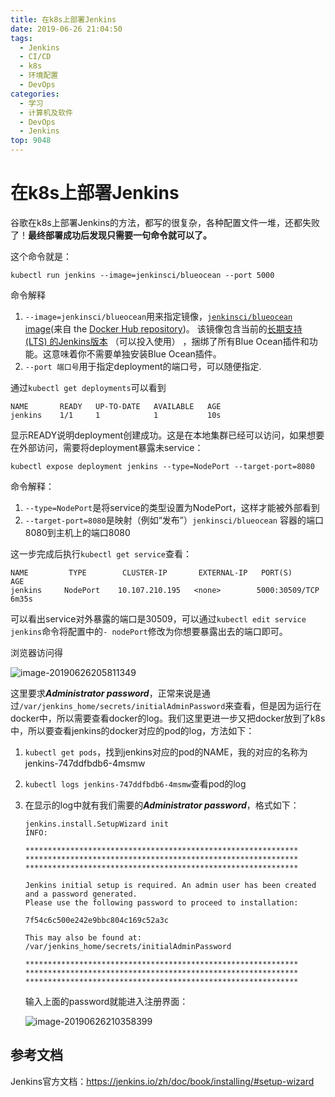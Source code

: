 ```yaml
---
title: 在k8s上部署Jenkins
date: 2019-06-26 21:04:50
tags:
  - Jenkins
  - CI/CD
  - k8s
  - 环境配置
  - DevOps
categories:
  - 学习
  - 计算机及软件
  - DevOps
  - Jenkins
top: 9048
---
```

# 在k8s上部署Jenkins

谷歌在k8s上部署Jenkins的方法，都写的很复杂，各种配置文件一堆，还都失败了！**最终部署成功后发现只需要一句命令就可以了。**

<!--more-->

这个命令就是：

```
kubectl run jenkins --image=jenkinsci/blueocean --port 5000
```

命令解释

1. `--image=jenkinsci/blueocean`用来指定镜像，[`jenkinsci/blueocean` image](https://hub.docker.com/r/jenkinsci/blueocean/)(来自 the [Docker Hub repository](https://hub.docker.com/))。 该镜像包含当前的[长期支持 (LTS) 的Jenkins版本](https://jenkins.io/download) （可以投入使用） ，捆绑了所有Blue Ocean插件和功能。这意味着你不需要单独安装Blue Ocean插件。
2. `--port 端口号`用于指定deployment的端口号，可以随便指定.

通过`kubectl get deployments`可以看到

```
NAME       READY   UP-TO-DATE   AVAILABLE   AGE
jenkins    1/1     1            1           10s
```

显示READY说明deployment创建成功。这是在本地集群已经可以访问，如果想要在外部访问，需要将deployment暴露未service：

```
kubectl expose deployment jenkins --type=NodePort --target-port=8080
```

命令解释：

1. `--type=NodePort`是将service的类型设置为NodePort，这样才能被外部看到
2. `--target-port=8080`是映射（例如“发布”）`jenkinsci/blueocean` 容器的端口8080到主机上的端口8080

这一步完成后执行`kubectl get service`查看：

```
NAME         TYPE        CLUSTER-IP       EXTERNAL-IP   PORT(S)           AGE
jenkins     NodePort    10.107.210.195   <none>        5000:30509/TCP    6m35s
```

可以看出service对外暴露的端口是30509，可以通过`kubectl edit service jenkins`命令将配置中的`- nodePort`修改为你想要暴露出去的端口即可。

浏览器访问得

![image-20190626205811349](https://my-blog-1256501598.cos.ap-beijing.myqcloud.com/github-page/learn/CS/DevOps/jenkins/unlock_jenkins.png)

这里要求***Administrator password***，正常来说是通过`/var/jenkins_home/secrets/initialAdminPassword`来查看，但是因为运行在docker中，所以需要查看docker的log。我们这里更进一步又把docker放到了k8s中，所以要查看jenkins的docker对应的pod的log，方法如下：

1. `kubectl get pods`，找到jenkins对应的pod的NAME，我的对应的名称为jenkins-747ddfbdb6-4msmw

2. `kubectl logs jenkins-747ddfbdb6-4msmw`查看pod的log

3. 在显示的log中就有我们需要的***Administrator password***，格式如下：

   ```
   jenkins.install.SetupWizard init
   INFO:
   
   *************************************************************
   *************************************************************
   *************************************************************
   
   Jenkins initial setup is required. An admin user has been created and a password generated.
   Please use the following password to proceed to installation:
   
   7f54c6c500e242e9bbc804c169c52a3c
   
   This may also be found at: /var/jenkins_home/secrets/initialAdminPassword
   
   *************************************************************
   *************************************************************
   *************************************************************
   ```

   输入上面的password就能进入注册界面：

   ![image-20190626210358399](https://my-blog-1256501598.cos.ap-beijing.myqcloud.com/github-page/learn/CS/DevOps/jenkins/create_admin_user.png)

## 参考文档

Jenkins官方文档：https://jenkins.io/zh/doc/book/installing/#setup-wizard
